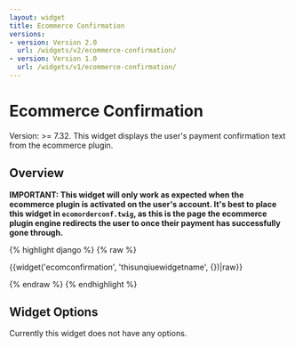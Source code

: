 ```yaml
---
layout: widget
title: Ecommerce Confirmation
versions:
- version: Version 2.0
  url: /widgets/v2/ecommerce-confirmation/
- version: Version 1.0
  url: /widgets/v1/ecommerce-confirmation/
---
```


# Ecommerce Confirmation

Version: >= 7.32. This widget displays the user's payment confirmation text from the ecommerce plugin.

## Overview

**IMPORTANT: This widget will only work as expected when the ecommerce plugin is activated on the user's account. It's best to place this widget in ```ecomorderconf.twig```, as this is the page the ecommerce plugin engine redirects the user to once their payment has successfully gone through.**

{% highlight django %}
{% raw %}

  {{widget('ecomconfirmation', 'thisunqiuewidgetname', {})|raw}}

{% endraw %}
{% endhighlight %}

## Widget Options

Currently this widget does not have any options.
